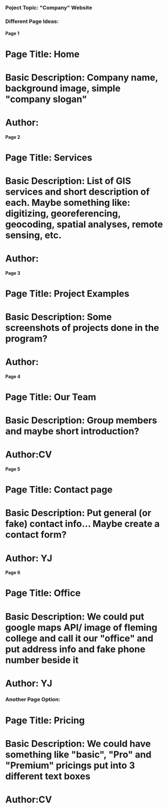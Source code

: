 ### Poject Topic: "Company" Website

### Different Page Ideas:

#### Page 1
# Page Title: Home
# Basic Description: Company name, background image, simple "company slogan"
# Author:


#### Page 2
# Page Title: Services
# Basic Description: List of GIS services and short description of each. Maybe something like: digitizing, georeferencing, geocoding, spatial analyses, remote sensing, etc.
# Author:


#### Page 3
# Page Title: Project Examples
# Basic Description: Some screenshots of projects done in the program?
# Author:


#### Page 4
# Page Title: Our Team
# Basic Description: Group members and maybe short introduction?
# Author:CV


#### Page 5
# Page Title: Contact page
# Basic Description: Put general (or fake) contact info... Maybe create a contact form?
# Author: YJ


#### Page 6
# Page Title: Office
# Basic Description: We could put google maps API/ image of fleming college and call it our "office" and put address info and fake phone number beside it
# Author: YJ


### Another Page Option:
# Page Title: Pricing
# Basic Description: We could have something like "basic", "Pro" and "Premium" pricings put into 3 different text boxes
# Author:CV
